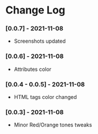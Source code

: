 # Change Log


### [0.0.7] - 2021-11-08

- Screenshots updated


### [0.0.6] - 2021-11-08

- Attributes color


### [0.0.4 - 0.0.5] - 2021-11-08

- HTML tags color changed


### [0.0.3] - 2021-11-08

- Minor Red/Orange tones tweaks